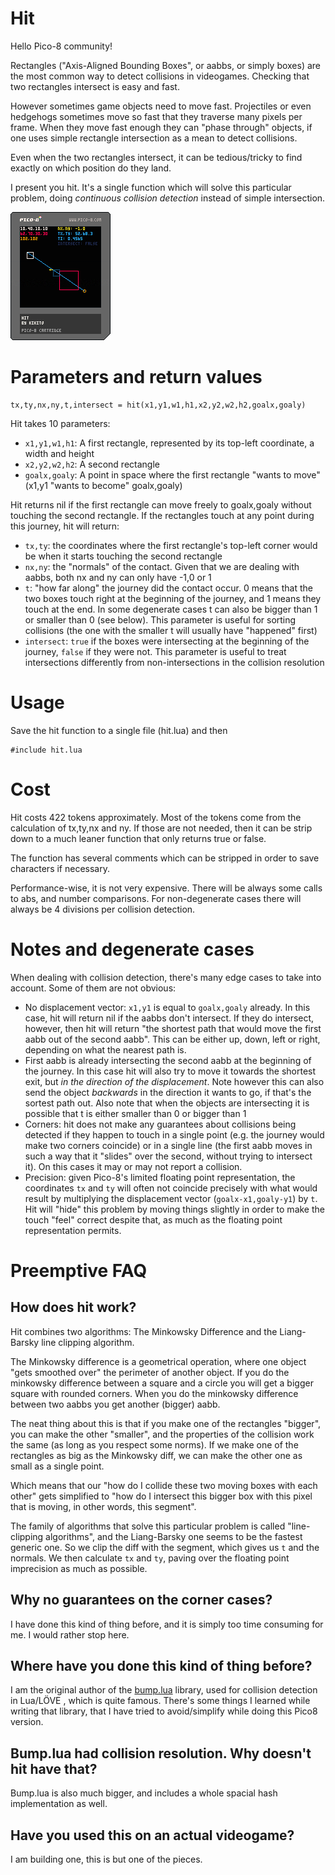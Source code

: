
# Hit

Hello Pico-8 community!

Rectangles ("Axis-Aligned Bounding Boxes", or aabbs, or simply boxes) are the most common way to detect collisions in videogames. Checking that two rectangles intersect is easy and fast.

However sometimes game objects need to move fast. Projectiles or even hedgehogs sometimes move so fast that they traverse many pixels per frame. When they move fast enough they can "phase through" objects, if one uses simple rectangle intersection as a mean to detect collisions.

Even when the two rectangles intersect, it can be tedious/tricky to find exactly on which position do they land.

I present you hit. It's a single function which will solve this particular problem, doing *continuous collision detection* instead of simple intersection.

[![Hit](https://github.com/kikito/hit.p8/blob/365c01dafec9b666641ccc62b134c55ff4a6a464/hit.p8.png)](https://www.lexaloffle.com/bbs/widget.php?pid=hit)

# Parameters and return values

```
tx,ty,nx,ny,t,intersect = hit(x1,y1,w1,h1,x2,y2,w2,h2,goalx,goaly)
```

Hit takes 10 parameters:
- `x1,y1,w1,h1`: A first rectangle, represented by its top-left coordinate, a width and height
- `x2,y2,w2,h2`: A second rectangle
- `goalx,goaly`: A point in space where the first rectangle "wants to move" (x1,y1 "wants to become" goalx,goaly)

Hit returns nil if the first rectangle can move freely to goalx,goaly without touching the second rectangle. If the rectangles touch at any point during this journey, hit will return:
- `tx,ty`: the coordinates where the first rectangle's top-left corner would be when it starts touching the second rectangle
- `nx,ny`: the "normals" of the contact. Given that we are dealing with aabbs, both nx and ny can only have -1,0 or 1
- `t`: "how far along" the journey did the contact occur. 0 means that the two boxes touch right at the beginning of the journey, and 1 means they touch at the end. In some degenerate cases t can also be bigger than 1 or smaller than 0 (see below). This parameter is useful for sorting collisions (the one with the smaller t will usually have "happened" first)
- `intersect`: `true` if the boxes were intersecting at the beginning of the journey, `false` if they were not. This parameter is useful to treat intersections differently from non-intersections in the collision resolution

# Usage

Save the hit function to a single file (hit.lua) and then
```
#include hit.lua
```

# Cost

Hit costs 422 tokens approximately. Most of the tokens come from the calculation of tx,ty,nx and ny. If those are not needed, then it can be strip down to a much leaner function that only returns true or false.

The function has several comments which can be stripped in order to save characters if necessary.

Performance-wise, it is not very expensive. There will be always some calls to abs, and number comparisons. For non-degenerate cases there will always be 4 divisions per collision detection.

# Notes and degenerate cases

When dealing with collision detection, there's many edge cases to take into account. Some of them are not obvious:
- No displacement vector: `x1,y1` is equal to `goalx,goaly` already. In this case, hit will return nil if the aabbs don't intersect. If they do intersect, however, then hit will return "the shortest path that would move the first aabb out of the second aabb". This can be either up, down, left or right, depending on what the nearest path is.
- First aabb is already intersecting the second aabb at the beginning of the journey. In this case hit will also try to move it towards the shortest exit, but *in the direction of the displacement*. Note however this can also send the object *backwards* in the direction it wants to go, if that's the sortest path out. Also note that when the objects are intersecting it is possible that t is either smaller than 0 or bigger than 1
- Corners: hit does not make any guarantees about collisions being detected if they happen to touch in a single point (e.g. the journey would make two corners coincide) or in a single line (the first aabb moves in such a way that it "slides" over the second, without trying to intersect it). On this cases it may or may not report a collision. 
- Precision: given Pico-8's limited floating point representation, the coordinates `tx` and `ty` will often not coincide precisely with what would result by multiplying the displacement vector (`goalx-x1,goaly-y1`) by `t`. Hit will "hide" this problem by moving things slightly in order to make the touch "feel" correct despite that, as much as the floating point representation permits.

# Preemptive FAQ

## How does hit work?

Hit combines two algorithms: The Minkowsky Difference and the Liang-Barsky line clipping algorithm.

The Minkowsky difference is a geometrical operation, where one object "gets smoothed over" the perimeter of another object. If you do the minkowsky difference between a square and a circle you will get a bigger square with rounded corners. When you do the minkowsky difference between two aabbs you get another (bigger) aabb.

The neat thing about this is that if you make one of the rectangles "bigger", you can make the other "smaller", and the properties of the collision work the same (as long as you respect some norms). If we make one of the rectangles as big as the Minkowsky diff, we can make the other one as small as a single point.

Which means that our "how do I collide these two moving boxes with each other" gets simplified to "how do I intersect this bigger box with this pixel that is moving, in other words, this segment".

The family of algorithms that solve this particular problem is called "line-clipping algorithms", and the Liang-Barsky one seems to be the fastest generic one. So we clip the diff with the segment, which gives us `t` and the normals. We then calculate `tx` and `ty`, paving over the floating point imprecision as much as possible.

## Why no guarantees on the corner cases?

I have done this kind of thing before, and it is simply too time consuming for me. I would rather stop here.

## Where have you done this kind of thing before?

I am the original author of the [bump.lua](https://github.com/kikito/bump.lua) library, used for collision detection in Lua/LÖVE , which is quite famous. There's some things I learned while writing that library, that I have tried to avoid/simplify while doing this Pico8 version.


## Bump.lua had collision resolution. Why doesn't hit have that?

Bump.lua is also much bigger, and includes a whole spacial hash implementation as well.

## Have you used this on an actual videogame?

I am building one, this is but one of the pieces. 

